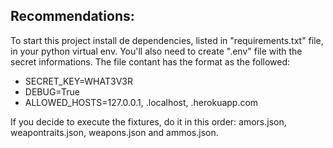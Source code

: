 ## Recommendations:
To start this project install de dependencies, listed in "requirements.txt" file, in your python virtual env.
You'll also need to create  ".env" file with the secret informations. The file contant has the format as the followed:
 
 * SECRET_KEY=WHAT3V3R
 * DEBUG=True
 * ALLOWED_HOSTS=127.0.0.1, .localhost, .herokuapp.com
 
If you decide to execute the fixtures, do it in this order:
amors.json, weapontraits.json, weapons.json and ammos.json.
